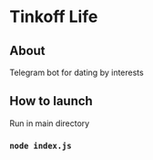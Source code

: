 # Tinkoff Life

## About

Telegram bot for dating by interests

## How to launch
Run in main directory
### `node index.js`